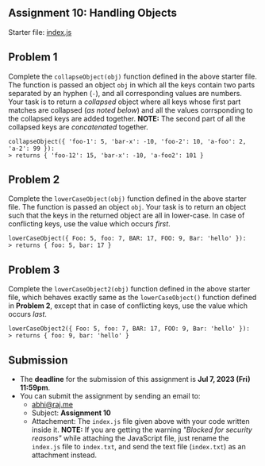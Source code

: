 ## Assignment 10: Handling Objects

Starter file: [index.js](./index.js)

## Problem 1
Complete the `collapseObject(obj)` function defined in the above starter file. The function is passed an object `obj` in which all the keys contain two parts separated by an hyphen (`-`), and all corresponding values are numbers. Your task is to return a _collapsed_ object where all keys whose first part matches are collapsed (_as noted below_) and all the values corrsponding to the collapsed keys are added together.
**NOTE:** The second part of all the collapsed keys are _concatenated_ together.

```
collapseObject({ 'foo-1': 5, 'bar-x': -10, 'foo-2': 10, 'a-foo': 2, 'a-2': 99 }):
> returns { 'foo-12': 15, 'bar-x': -10, 'a-foo2': 101 }
```

## Problem 2
Complete the `lowerCaseObject(obj)` function defined in the above starter file. The function is passed an object `obj`. Your task is to return an object such that the keys in the returned object are all in lower-case. In case of conflicting keys, use the value which occurs _first_.

```
lowerCaseObject({ Foo: 5, foo: 7, BAR: 17, FOO: 9, Bar: 'hello' }):
> returns { foo: 5, bar: 17 }
```

## Problem 3
Complete the `lowerCaseObject2(obj)` function defined in the above starter file, which behaves exactly same as the `lowerCaseObject()` function defined in **Problem 2**, except that in case of conflicting keys, use the value which occurs _last_.

```
lowerCaseObject2({ Foo: 5, foo: 7, BAR: 17, FOO: 9, Bar: 'hello' }):
> returns { foo: 9, bar: 'hello' }
```

## Submission
* The **deadline** for the submission of this assignment is **Jul 7, 2023 (Fri) 11:59pm**.
* You can submit the assignment by sending an email to:
  - [abhi@raj.me](mailto:abhi@raj.me)
  - Subject: **Assignment 10**
  - Attachement: The `index.js` file given above with your code written inside it. 
  **NOTE:** If you are getting the warning _"Blocked for security reasons"_ while attaching the JavaScript file, just rename the `index.js` file to `index.txt`, and send the text file (`index.txt`) as an attachment instead.

